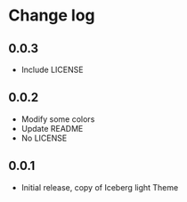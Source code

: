 # Change log

## 0.0.3
- Include LICENSE

## 0.0.2
- Modify some colors
- Update README
- No LICENSE


## 0.0.1
- Initial release, copy of Iceberg light Theme
